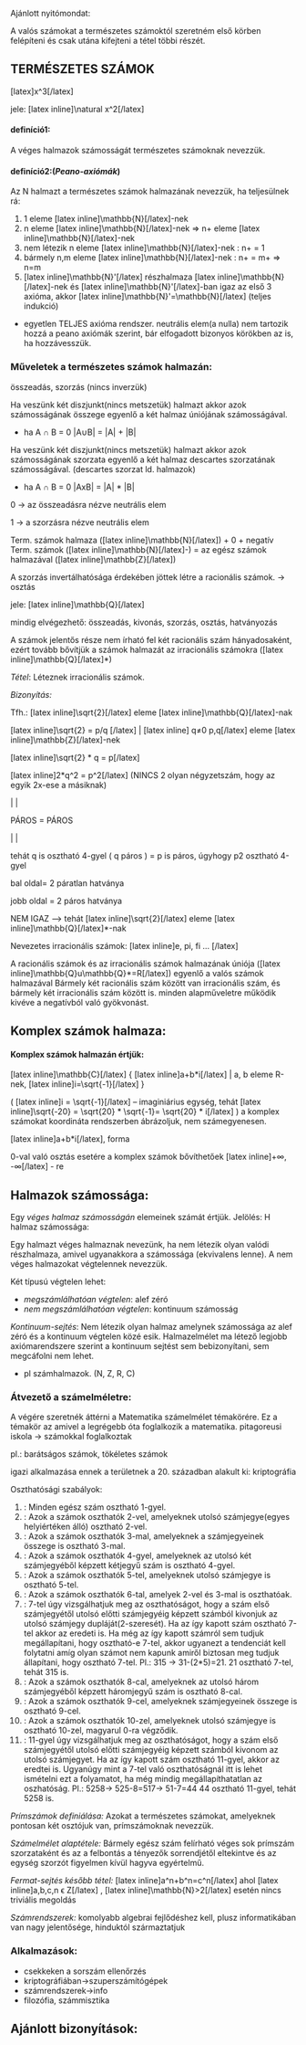 ﻿Ajánlott nyitómondat:

A valós számokat a természetes számoktól szeretném első körben felépíteni és csak utána kifejteni a tétel többi részét.

## TERMÉSZETES SZÁMOK

[latex]x^3[/latex]

jele: [latex inline]\natural x^2[/latex]

#### definíció1:

A véges halmazok számosságát természetes számoknak nevezzük.

#### definíció2:(*Peano-axiómák*)

Az N halmazt a természetes számok halmazának nevezzük, ha teljesülnek rá:
1. 1 eleme [latex inline]\mathbb{N}[/latex]-nek
2. n eleme [latex inline]\mathbb{N}[/latex]-nek => n+ eleme [latex inline]\mathbb{N}[/latex]-nek
3. nem létezik n eleme [latex inline]\mathbb{N}[/latex]-nek : n+ = 1
4. bármely n,m eleme [latex inline]\mathbb{N}[/latex]-nek : n+ = m+ => n=m
5. [latex inline]\mathbb{N}'[/latex] részhalmaza [latex inline]\mathbb{N}[/latex]-nek és [latex inline]\mathbb{N}'[/latex]-ban igaz az első 3 axióma, akkor [latex inline]\mathbb{N}'=\mathbb{N}[/latex]
(teljes indukció)
- egyetlen TELJES axióma rendszer.
neutrális elem(a nulla) nem tartozik hozzá a peano axiómák szerint, bár elfogadott bizonyos körökben az is, ha hozzávesszük.


### Műveletek a természetes számok halmazán:

összeadás, szorzás (nincs inverzük)

Ha veszünk két diszjunkt(nincs metszetük) halmazt akkor azok számosságának összege egyenlő a két halmaz úniójának számosságával.
- ha  A ∩ B = 0   |A∪B| = |A| + |B|

Ha veszünk két diszjunkt(nincs metszetük) halmazt akkor azok számosságának szorzata egyenlő a két halmaz descartes szorzatának számosságával. (descartes szorzat ld. halmazok)
- ha  A ∩ B = 0   |AxB| = |A| * |B|

0 → az összeadásra nézve neutrális elem

1 → a szorzásra nézve neutrális elem

Term. számok halmaza ([latex inline]\mathbb{N}[/latex]) + 0 + negatív Term. számok ([latex inline]\mathbb{N}[/latex]-) = az egész számok halmazával ([latex inline]\mathbb{Z}[/latex])

A szorzás invertálhatósága érdekében jöttek létre a racionális számok. → osztás

jele: [latex inline]\mathbb{Q}[/latex]

mindig elvégezhető: összeadás, kivonás, szorzás, osztás, hatványozás

A számok jelentős része nem írható fel két racionális szám hányadosaként, ezért tovább bővítjük a számok halmazát az irracionális számokra ([latex inline]\mathbb{Q}[/latex]*)

*Tétel*: Léteznek irracionális számok.


*Bizonyítás:*

Tfh.: [latex inline]\sqrt{2}[/latex] eleme [latex inline]\mathbb{Q}[/latex]-nak

[latex inline]\sqrt{2} = p/q [/latex]   |   [latex inline] q≠0   p,q[/latex] eleme [latex inline]\mathbb{Z}[/latex]-nek

[latex inline]\sqrt{2} * q = p[/latex]

[latex inline]2*q^2 = p^2[/latex]  (NINCS 2 olyan négyzetszám, hogy az egyik 2x-ese a másiknak)

  |                 |

PÁROS = PÁROS

  |                 |

tehát q is osztható 4-gyel ( q páros ) = p is páros, úgyhogy p2 osztható 4-gyel

bal oldal= 2 páratlan hatványa

jobb oldal = 2 páros hatványa

NEM IGAZ --> tehát  [latex inline]\sqrt{2}[/latex] eleme [latex inline]\mathbb{Q}[/latex]*-nak

Nevezetes irracionális számok: [latex inline]e, pi, fi … [/latex]

A racionális számok és az irracionális számok halmazának úniója ([latex inline]\mathbb{Q}u\mathbb{Q}*=R[/latex]) egyenlő a valós számok halmazával
Bármely két racionális szám között van irracionális szám, és bármely két irracionális szám között is.
minden alapműveletre működik kivéve a negatívból való gyökvonást.


## Komplex számok halmaza:

#### Komplex számok halmazán értjük:

[latex inline]\mathbb{C}[/latex] { [latex inline]a+b*i[/latex] | a, b eleme R-nek, [latex inline]i=\sqrt{-1}[/latex] }

( [latex inline]i = \sqrt{-1}[/latex] – imaginiárius egység, tehát [latex inline]\sqrt{-20} = \sqrt{20} * \sqrt{-1}= \sqrt{20} * i[/latex] )
a komplex számokat koordináta rendszerben ábrázoljuk, nem számegyenesen.

[latex inline]a+b*i[/latex], forma

0-val való osztás esetére a komplex számok bővíthetőek [latex inline]+∞, -∞[/latex] - re

## Halmazok számossága:

Egy *véges halmaz számosságán* elemeinek számát értjük. Jelölés: H halmaz számossága:

Egy halmazt véges halmaznak nevezünk, ha nem létezik olyan valódi részhalmaza, amivel ugyanakkora a számossága (ekvivalens lenne). A nem véges halmazokat végtelennek nevezzük.

Két típusú végtelen lehet:
 - *megszámlálhatóan végtelen*: alef zéró
 - *nem megszámlálhatóan végtelen*: kontinuum számosság

*Kontinuum-sejtés*: Nem létezik olyan halmaz amelynek számossága az alef zéró és a kontinuum végtelen közé esik. Halmazelmélet ma létező legjobb axiómarendszere szerint a kontinuum sejtést sem bebizonyítani, sem megcáfolni nem lehet.

 - pl számhalmazok. (N, Z, R, C)

### Átvezető a számelméletre:

A végére szeretnék áttérni a Matematika számelmélet témakörére. Ez a témakör az amivel a legrégebb óta foglalkozik a matematika.
pitagoreusi iskola → számokkal foglalkoztak

pl.: barátságos számok, tökéletes számok

igazi alkalmazása ennek a területnek a 20. században alakult ki: kriptográfia

Oszthatósági szabályok:

1. : Minden egész szám osztható 1-gyel.
2. : Azok a számok oszthatók 2-vel, amelyeknek utolsó számjegye(egyes helyiértéken álló) osztható 2-vel.
3. : Azok a számok oszthatók 3-mal, amelyeknek a számjegyeinek összege is osztható 3-mal.
4. : Azok a számok oszthatók 4-gyel, amelyeknek az utolsó két számjegyéből képzett kétjegyű szám is osztható 4-gyel.
5. : Azok a számok oszthatók 5-tel, amelyeknek utolsó számjegye is osztható 5-tel.
6. : Azok a számok oszthatók 6-tal, amelyek 2-vel és 3-mal is oszthatóak.
7. : 7-tel úgy vizsgálhatjuk meg az oszthatóságot, hogy a szám első számjegyétől utolsó előtti számjegyéig képzett számból kivonjuk az utolsó számjegy dupláját(2-szeresét).
Ha az így kapott szám osztható 7-tel akkor az eredeti is. Ha még az így kapott számról sem tudjuk megállapítani, hogy osztható-e 7-tel, akkor ugyanezt a tendenciát kell folytatni amíg olyan számot nem kapunk amiről biztosan meg tudjuk állapítani, hogy osztható 7-tel.
Pl.: 315 -> 31-(2*5)=21. 21 osztható 7-tel, tehát 315 is.
8. : Azok a számok oszthatók 8-cal, amelyeknek az utolsó három számjegyéből képzett háromjegyű szám is osztható 8-cal.
9. : Azok a számok oszthatók 9-cel, amelyeknek számjegyeinek összege is osztható 9-cel.
10. : Azok a számok oszthatók 10-zel, amelyeknek utolsó számjegye is osztható 10-zel, magyarul 0-ra végződik.
11. : 11-gyel úgy vizsgálhatjuk meg az oszthatóságot, hogy a szám első számjegyétől utolsó előtti számjegyéig képzett számból kivonom az utolsó számjegyet. Ha az így kapott szám osztható 11-gyel, akkor az eredtei is. Ugyanúgy mint a 7-tel való oszthatóságnál itt is lehet ismételni ezt a folyamatot, ha még mindig megállapíthatatlan az oszhatóság.
Pl.: 5258-> 525-8=517-> 51-7=44 44 osztható 11-gyel, tehát 5258 is.

*Prímszámok definiálása:* Azokat a természetes számokat, amelyeknek pontosan két osztójuk van, prímszámoknak nevezzük.

*Számelmélet alaptétele:* Bármely egész szám felírható véges sok prímszám szorzataként és az a felbontás a tényezők sorrendjétől eltekintve és az egység szorzót figyelmen kívül hagyva egyértelmű.

*Fermat-sejtés később tétel:* [latex inline]a^n+b^n=c^n[/latex] ahol [latex inline]a,b,c,n ϵ Z[/latex] , [latex inline]\mathbb{N}>2[/latex] esetén nincs triviális megoldás

*Számrendszerek:* komolyabb algebrai fejlődéshez kell, plusz informatikában van nagy jelentősége,
hinduktól származtatjuk

### Alkalmazások:

- csekkeken a sorszám ellenőrzés
- kriptográfiában→szuperszámítógépek
- számrendszerek→info
- filozófia, számmisztika

## Ajánlott bizonyítások:
